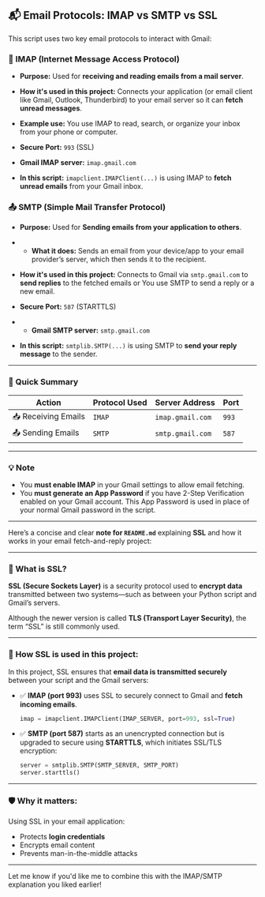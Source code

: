 
## 📬 Email Protocols: IMAP vs SMTP vs SSL

This script uses two key email protocols to interact with Gmail:

### 🔁 IMAP (Internet Message Access Protocol)

* **Purpose:** Used for **receiving and reading emails from a mail server**.
* **How it's used in this project:**
  Connects your application (or email client like Gmail, Outlook, Thunderbird) to your email server so it can **fetch unread messages**.
* **Example use:**
  You use IMAP to read, search, or organize your inbox from your phone or computer.
* **Secure Port:** `993` (SSL)
* **Gmail IMAP server:** `imap.gmail.com`

* **In this script:**
  `imapclient.IMAPClient(...)` is using IMAP to **fetch unread emails** from your Gmail inbox.


### 📤 SMTP (Simple Mail Transfer Protocol)

* **Purpose:** Used for **Sending emails from your application to others**.
* * **What it does:**
  Sends an email from your device/app to your email provider’s server, which then sends it to the recipient.
* **How it's used in this project:**
  Connects to Gmail via `smtp.gmail.com` to **send replies** to the fetched emails or You use SMTP to send a reply or a new email.
* **Secure Port:** `587` (STARTTLS)
* * **Gmail SMTP server:** `smtp.gmail.com`

* **In this script:**
  `smtplib.SMTP(...)` is using SMTP to **send your reply message** to the sender.

---

### 🔄 Quick Summary

| Action              | Protocol Used | Server Address   | Port  |
| ------------------- | ------------- | ---------------- | ----- |
| 📥 Receiving Emails | `IMAP`        | `imap.gmail.com` | `993` |
| 📤 Sending Emails   | `SMTP`        | `smtp.gmail.com` | `587` |

---

### 💡 Note

* You **must enable IMAP** in your Gmail settings to allow email fetching.
* You **must generate an App Password** if you have 2-Step Verification enabled on your Gmail account.
  This App Password is used in place of your normal Gmail password in the script.

---


Here’s a concise and clear **note for `README.md`** explaining **SSL** and how it works in your email fetch-and-reply project:

---

### 🔐 What is SSL?

**SSL (Secure Sockets Layer)** is a security protocol used to **encrypt data** transmitted between two systems—such as between your Python script and Gmail’s servers.

Although the newer version is called **TLS (Transport Layer Security)**, the term “SSL” is still commonly used.

---

### 💼 How SSL is used in this project:

In this project, SSL ensures that **email data is transmitted securely** between your script and the Gmail servers:

* ✅ **IMAP (port 993)** uses SSL to securely connect to Gmail and **fetch incoming emails**.

  ```python
  imap = imapclient.IMAPClient(IMAP_SERVER, port=993, ssl=True)
  ```
* ✅ **SMTP (port 587)** starts as an unencrypted connection but is upgraded to secure using **STARTTLS**, which initiates SSL/TLS encryption:

  ```python
  server = smtplib.SMTP(SMTP_SERVER, SMTP_PORT)
  server.starttls()
  ```

---

### 🛡️ Why it matters:

Using SSL in your email application:

* Protects **login credentials**
* Encrypts email content
* Prevents man-in-the-middle attacks

---

Let me know if you'd like me to combine this with the IMAP/SMTP explanation you liked earlier!
